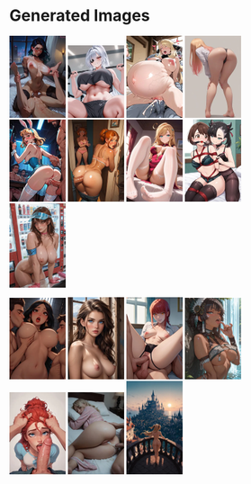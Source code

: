 # Generated Images



<img src="2025_09_13_01_thumb.webp" width="100"/> <img src="2025_09_13_02_thumb.webp" width="100"/> <img src="2025_09_13_03_thumb.webp" width="100"/> <img src="2025_09_13_04_thumb.webp" width="100"/> <img src="2025_09_13_05_thumb.webp" width="100"/> <img src="2025_09_13_06_thumb.webp" width="100"/> <img src="2025_09_13_07_thumb.webp" width="100"/> <img src="2025_09_13_08_thumb.webp" width="100"/> <img src="2025_09_13_09_thumb.webp" width="100"/>

<img src="2025_09_13_10_thumb.webp" width="100"/> <img src="2025_09_13_11_thumb.webp" width="100"/> <img src="2025_09_13_12_thumb.webp" width="100"/> <img src="2025_09_13_13_thumb.webp" width="100"/> <img src="2025_09_13_14_thumb.webp" width="100"/> <img src="2025_09_13_15_thumb.webp" width="100"/> <img src="2025_09_13_16_thumb.webp" width="100"/>